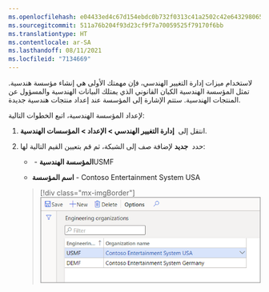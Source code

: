 ```yaml
---
ms.openlocfilehash: e04433ed4c67d154ebdc0b732f0313c41a2502c42e643298065c778fb5f46214
ms.sourcegitcommit: 511a76b204f93d23cf9f7a70059525f79170f6bb
ms.translationtype: HT
ms.contentlocale: ar-SA
ms.lasthandoff: 08/11/2021
ms.locfileid: "7134669"
---
```

لاستخدام ميزات إدارة التغيير الهندسي، فإن مهمتك الأولى هي إنشاء مؤسسة هندسية. تمثل المؤسسة الهندسية الكيان القانوني الذي يمتلك البيانات الهندسية والمسؤول عن المنتجات الهندسية. ستتم الإشارة إلى المؤسسة عند إعداد منتجات هندسية جديدة.

لإعداد المؤسسة الهندسية، اتبع الخطوات التالية:

1. انتقل إلى  **إدارة التغيير الهندسي > الإعداد > المؤسسات الهندسية**.

1. حدد  **جديد** لإضافة صف إلى الشبكة، ثم قم بتعيين القيم التالية لها:

    - **المؤسسة الهندسية** - ‏USMF

    - **اسم المؤسسة** - Contoso Entertainment System USA

    > [!div class="mx-imgBorder"]
    > [![لقطة شاشة لصفحة إعداد المؤسسة الهندسية. عند تحديد الزر "جديد"، أدخل الكيان القانوني الهندسي واسم المؤسسة.](../media/engineering-organizations.png)](../media/engineering-organizations.png#lightbox)
